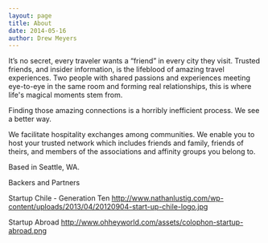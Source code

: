 ```yaml
---
layout: page
title: About
date: 2014-05-16
author: Drew Meyers
---
```


It’s no secret, every traveler wants a “friend” in every city they visit. Trusted friends, and insider information, is the lifeblood of amazing travel experiences. Two people with shared passions and experiences meeting eye-to-eye in the same room and forming real relationships, this is where life's magical moments stem from.

Finding those amazing connections is a horribly inefficient process. We see a better way.

We facilitate hospitality exchanges among communities.  We enable you to host your trusted network which includes friends and family, friends of theirs, and members of the associations and affinity groups you belong to.

Based in Seattle, WA.

Backers and Partners

Startup Chile - Generation Ten
http://www.nathanlustig.com/wp-content/uploads/2013/04/20120904-start-up-chile-logo.jpg

Startup Abroad
http://www.ohheyworld.com/assets/colophon-startup-abroad.png
